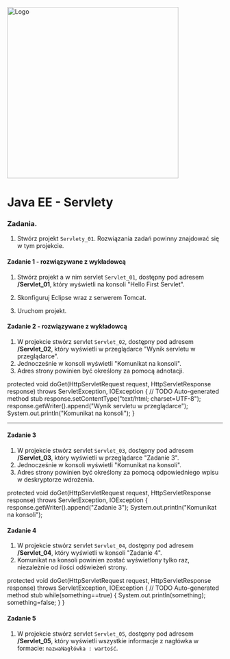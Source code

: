 <img alt="Logo" src="http://coderslab.pl/svg/logo-coderslab.svg" width="400">

# Java EE  - Servlety

### Zadania.

1. Stwórz projekt `Servlety_01`. Rozwiązania zadań powinny znajdować się w tym projekcie.

#### Zadanie 1 - rozwiązywane z wykładowcą

1. Stwórz projekt a w nim servlet `Servlet_01`, dostępny pod adresem **/Servlet_01**,
który wyświetli na konsoli "Hello First Servlet".

3. Skonfiguruj Eclipse wraz z serwerem Tomcat.
4. Uruchom projekt.

#### Zadanie 2 - rozwiązywane z wykładowcą

1. W projekcie stwórz servlet `Servlet_02`, dostępny pod adresem **/Servlet_02**, 
który wyświetli w przeglądarce "Wynik servletu w przeglądarce".
2. Jednocześnie w konsoli wyświetli "Komunikat na konsoli". 
3. Adres strony powinien być określony za pomocą adnotacji.

protected void doGet(HttpServletRequest request, HttpServletResponse response) throws ServletException, IOException {
		// TODO Auto-generated method stub
		response.setContentType("text/html; charset=UTF-8");
		response.getWriter().append("Wynik servletu w przeglądarce");
		System.out.println("Komunikat na konsoli");
}

-------------------------------------------------------------------------------

#### Zadanie 3

1. W projekcie stwórz servlet `Servlet_03`, dostępny pod adresem **/Servlet_03**,
który wyświetli w przeglądarce "Zadanie 3".
2. Jednocześnie w konsoli wyświetli "Komunikat na konsoli". 
3. Adres strony powinien być określony za pomocą odpowiedniego wpisu w deskryptorze wdrożenia.


protected void doGet(HttpServletRequest request, HttpServletResponse response) throws ServletException, IOException {
		response.getWriter().append("Zadanie 3");
System.out.println("Komunikat na konsoli"); 

#### Zadanie 4

1. W projekcie stwórz servlet `Servlet_04`, dostępny pod adresem **/Servlet_04**,
który wyświetli w konsoli "Zadanie 4".
2. Komunikat na konsoli powinien zostać wyświetlony tylko raz, niezależnie od ilości odświeżeń strony.

protected void doGet(HttpServletRequest request, HttpServletResponse response) throws ServletException, IOException {
		// TODO Auto-generated method stub
		while(something==true) { 
		System.out.println(something);
		something=false;
		}
}

#### Zadanie 5

1. W projekcie stwórz servlet `Servlet_05`, dostępny pod adresem **/Servlet_05**,
który wyświetli wszystkie informacje z nagłówka w formacie: `nazwaNagłówka : wartość`.


